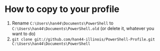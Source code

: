 # How to copy to your profile
1. Rename `C:\Users\han44\Documents\PowerShell` to `C:\Users\han44\Documents\PowerShell.old` (or delete it, whatever you want to do)
2. `git clone git://github.com/han44-illinois/PowerShell-Profile.git C:\Users\han44\Documents\PowerShell`